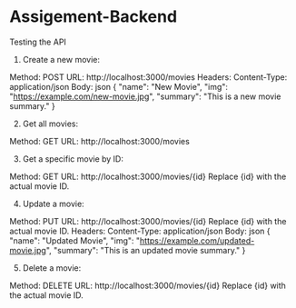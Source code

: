 # Assigement-Backend

Testing the API
1. Create a new movie:

Method: POST
URL: http://localhost:3000/movies
Headers: Content-Type: application/json
Body:
json
{
  "name": "New Movie",
  "img": "https://example.com/new-movie.jpg",
  "summary": "This is a new movie summary."
}

2. Get all movies:

Method: GET
URL: http://localhost:3000/movies

3. Get a specific movie by ID:

Method: GET
URL: http://localhost:3000/movies/{id}
Replace {id} with the actual movie ID.

4. Update a movie:

Method: PUT
URL: http://localhost:3000/movies/{id}
Replace {id} with the actual movie ID.
Headers: Content-Type: application/json
Body:
json
{
  "name": "Updated Movie",
  "img": "https://example.com/updated-movie.jpg",
  "summary": "This is an updated movie summary."
}

5. Delete a movie:

Method: DELETE
URL: http://localhost:3000/movies/{id}
Replace {id} with the actual movie ID.
